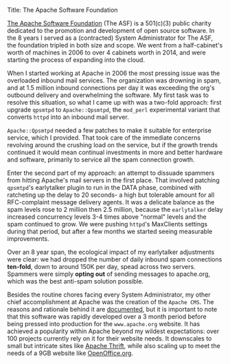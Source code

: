 Title: The Apache Software Foundation

[The Apache Software Foundation](http://www.apache.org/) (The ASF) is a 501(c)(3) public
charity dedicated to the promotion and development of open source software.  In the 8 years
I served as a (contracted) System Administrator for The ASF, the foundation tripled in both
size and scope.  We went from a half-cabinet's worth of machines in 2006 to over 4 cabinets
worth in 2014, and were starting the process of expanding into the cloud.

When I started working at Apache in 2006 the most pressing issue was the overloaded inbound
mail services.  The organization was drowning in spam, and at 1.5 million inbound connections
per day it was exceeding the org's outbound delivery and overwhelming the software.  My first
task was to resolve this situation, so what I came up with was a two-fold approach: first
upgrade `qpsmtpd` to `Apache::Qpsmtpd`, the `mod_perl` experimental variant that converts `httpd`
into an inbound mail server.

`Apache::Qpsmtpd` needed a few patches to make it suitable for enterprise service, which I
provided.  That took care of the immediate concerns revolving around the crushing load on
the service, but if the growth trends continued it would mean continual investments in more
and better hardware and software, primarily to service all the spam connection growth.

Enter the second part of my approach: an attempt to dissuade spammers from hitting Apache's
mail servers in the first place.  That involved patching `qpsmtpd`'s earlytalker plugin to
run in the DATA phase, combined with ratcheting up the delay to 20 seconds- a high but
tolerable amount for all RFC-complaint message delivery agents.  It was a delicate balance
as the spam levels rose to 2 million then 2.5 million, because the `earlytalker` delay
increased concurrency levels 3-4 times above "normal" levels and the spam continued to grow.
We were pushing `httpd`'s MaxClients settings during that period, but after a few months we
started seeing measurable improvements.

Over an 8 year span, the ecological impact of my earlytalker adjustments were clear: we had
dropped the number of daily inbound spam connections **ten-fold**, down to around 150K per
day, spead across two servers.  Spammers were simply **opting out** of sending messages to
apache.org, which was the best anti-spam solution possible.

Besides the routine chores facing every System Administrator, my other chief accomplishment
at Apache was the creation of the `Apache CMS`.  The reasons and rationale behind it are
[documented](http://www.apache.org/dev/cms), but it is important to note that this software
was rapidly developed over a 3 month period before being pressed into production for the
`www.apache.org` website.  It has achieved a popularity within Apache beyond my wildest
expectations: over 100 projects currently rely on it for their website needs.  It downscales
to small but intricate sites like [Apache Thrift](http://thrift.apache.org/), while also scaling
up to meet the needs of a 9GB website like [OpenOffice.org](http://www.openoffice.org/).
